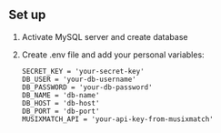 ## Set up ##
1) Activate MySQL server and create database

2) Create .env file and add your personal variables:
    ```
    SECRET_KEY = 'your-secret-key'
    DB_USER = 'your-db-username'
    DB_PASSWORD = 'your-db-password'
    DB_NAME = 'db-name'
    DB_HOST = 'db-host'
    DB_PORT = 'db-port'
    MUSIXMATCH_API = 'your-api-key-from-musixmatch'
    ```

